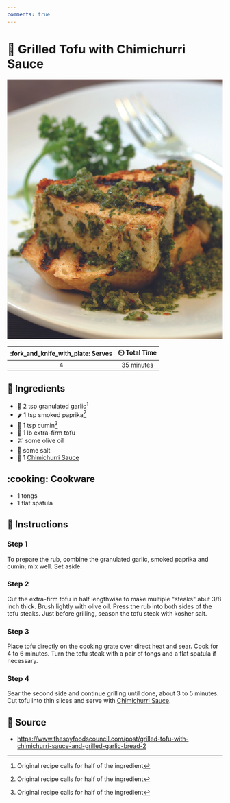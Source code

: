 ```yaml
---
comments: true
---
```

# :butter: Grilled Tofu with Chimichurri Sauce

![Grilled Tofu with Chimichurri Sauce](../assets/images/grilled-tofu-with-chimichurri-sauce.png)

| :fork_and_knife_with_plate: Serves | :timer_clock: Total Time |
|:----------------------------------:|:-----------------------: |
| 4 | 35 minutes |

## :salt: Ingredients

- :garlic: 2 tsp granulated garlic[^1]
- :hot_pepper: 1 tsp smoked paprika[^1]
- :herb: 1 tsp cumin[^1]
- :butter: 1 lb extra-firm tofu
- :olive: some olive oil
- :salt: some salt
- :herb: 1 [Chimichurri Sauce][1]

## :cooking: Cookware

- 1 tongs
- 1 flat spatula

## :pencil: Instructions

### Step 1

To prepare the rub, combine the granulated garlic, smoked paprika and cumin; mix well. Set aside.

### Step 2

Cut the extra-firm tofu in half lengthwise to make multiple "steaks" abut 3/8 inch thick. Brush lightly with olive oil.
Press the rub into both sides of the tofu steaks.  Just before grilling, season the tofu steak with kosher salt.

### Step 3

Place tofu directly on the cooking grate over direct heat and sear. Cook for 4 to 6 minutes.  Turn the tofu steak with a
pair of tongs and a flat spatula if necessary.

### Step 4

Sear the second side and continue grilling until done, about 3 to 5 minutes.  Cut tofu into thin slices and serve with
[Chimichurri Sauce][1].

## :link: Source

- <https://www.thesoyfoodscouncil.com/post/grilled-tofu-with-chimichurri-sauce-and-grilled-garlic-bread-2>

[1]: <../sauces-and-dressings/the-soyfoods-council-chimichurri.md>
[^1]: Original recipe calls for half of the ingredient

